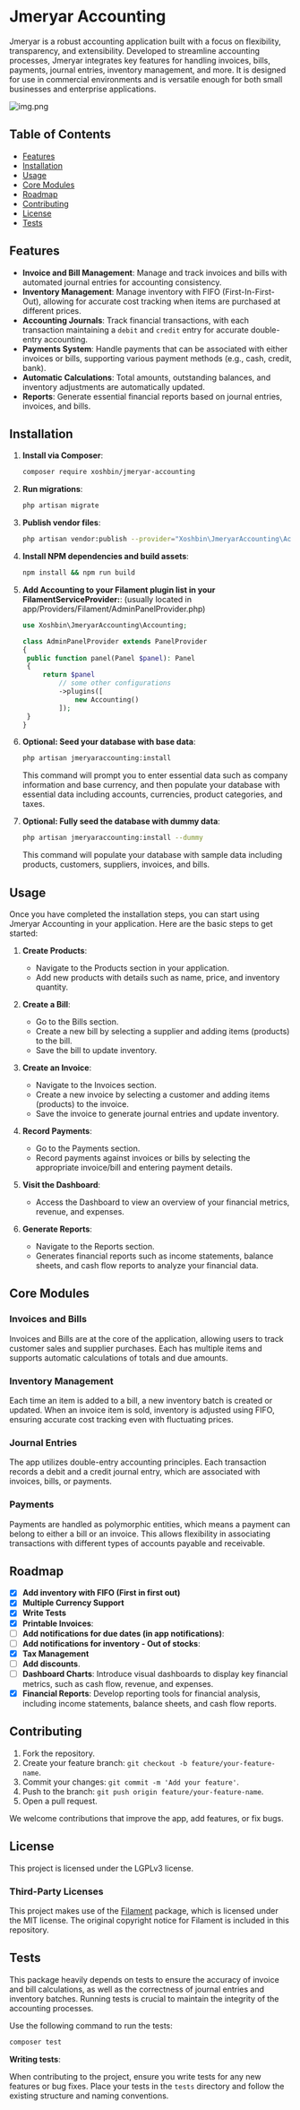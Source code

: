 # Jmeryar Accounting

Jmeryar is a robust accounting application built with a focus on flexibility, transparency, and extensibility. Developed to streamline accounting processes, Jmeryar integrates key features for handling invoices, bills, payments, journal entries, inventory management, and more. It is designed for use in commercial environments and is versatile enough for both small businesses and enterprise applications.

![img.png](assets/invoice.jpeg)

## Table of Contents

- [Features](#features)
- [Installation](#installation)
- [Usage](#usage)
- [Core Modules](#core-modules)
- [Roadmap](#Roadmap)
- [Contributing](#contributing)
- [License](#license)
- [Tests](#tests)

## Features

- **Invoice and Bill Management**: Manage and track invoices and bills with automated journal entries for accounting consistency.
- **Inventory Management**: Manage inventory with FIFO (First-In-First-Out), allowing for accurate cost tracking when items are purchased at different prices.
- **Accounting Journals**: Track financial transactions, with each transaction maintaining a `debit` and `credit` entry for accurate double-entry accounting.
- **Payments System**: Handle payments that can be associated with either invoices or bills, supporting various payment methods (e.g., cash, credit, bank).
- **Automatic Calculations**: Total amounts, outstanding balances, and inventory adjustments are automatically updated.
- **Reports**: Generate essential financial reports based on journal entries, invoices, and bills.

## Installation

1. **Install via Composer**:

   ```bash
   composer require xoshbin/jmeryar-accounting
   ```

2. **Run migrations**:

   ```bash
   php artisan migrate
   ```

3. **Publish vendor files**:

   ```bash
   php artisan vendor:publish --provider="Xoshbin\JmeryarAccounting\AccountingServiceProvider"
   ```

4. **Install NPM dependencies and build assets**:

   ```bash
   npm install && npm run build
   ```

5. **Add Accounting to your Filament plugin list in your FilamentServiceProvider:**:
   (usually located in app/Providers/Filament/AdminPanelProvider.php)

   ```php
   use Xoshbin\JmeryarAccounting\Accounting;

   class AdminPanelProvider extends PanelProvider
   {
    public function panel(Panel $panel): Panel
    {
        return $panel
            // some other configurations
            ->plugins([
                new Accounting()
            ]);
    }
   }
   ```

6. **Optional: Seed your database with base data**:

   ```bash
   php artisan jmeryaraccounting:install
   ```

   This command will prompt you to enter essential data such as company information and base currency, and then populate your database with essential data including accounts, currencies, product categories, and taxes.

7. **Optional: Fully seed the database with dummy data**:

   ```bash
   php artisan jmeryaraccounting:install --dummy
   ```

   This command will populate your database with sample data including products, customers, suppliers, invoices, and bills.

## Usage

Once you have completed the installation steps, you can start using Jmeryar Accounting in your application. Here are the basic steps to get started:

1. **Create Products**:

   - Navigate to the Products section in your application.
   - Add new products with details such as name, price, and inventory quantity.

2. **Create a Bill**:

   - Go to the Bills section.
   - Create a new bill by selecting a supplier and adding items (products) to the bill.
   - Save the bill to update inventory.

3. **Create an Invoice**:

   - Navigate to the Invoices section.
   - Create a new invoice by selecting a customer and adding items (products) to the invoice.
   - Save the invoice to generate journal entries and update inventory.

4. **Record Payments**:

   - Go to the Payments section.
   - Record payments against invoices or bills by selecting the appropriate invoice/bill and entering payment details.

5. **Visit the Dashboard**:

   - Access the Dashboard to view an overview of your financial metrics, revenue, and expenses.

6. **Generate Reports**:
   - Navigate to the Reports section.
   - Generates financial reports such as income statements, balance sheets, and cash flow reports to analyze your financial data.

## Core Modules

### Invoices and Bills

Invoices and Bills are at the core of the application, allowing users to track customer sales and supplier purchases. Each has multiple items and supports automatic calculations of totals and due amounts.

### Inventory Management

Each time an item is added to a bill, a new inventory batch is created or updated. When an invoice item is sold, inventory is adjusted using FIFO, ensuring accurate cost tracking even with fluctuating prices.

### Journal Entries

The app utilizes double-entry accounting principles. Each transaction records a debit and a credit journal entry, which are associated with invoices, bills, or payments.

### Payments

Payments are handled as polymorphic entities, which means a payment can belong to either a bill or an invoice. This allows flexibility in associating transactions with different types of accounts payable and receivable.

## Roadmap

- [x] **Add inventory with FIFO (First in first out)**
- [x] **Multiple Currency Support**
- [x] **Write Tests**
- [x] **Printable Invoices**:
- [ ] **Add notifications for due dates (in app notifications)**:
- [ ] **Add notifications for inventory - Out of stocks**:
- [x] **Tax Management**
- [ ] **Add discounts**.
- [ ] **Dashboard Charts**: Introduce visual dashboards to display key financial metrics, such as cash flow, revenue, and expenses.
- [x] **Financial Reports**: Develop reporting tools for financial analysis, including income statements, balance sheets, and cash flow reports.

## Contributing

1. Fork the repository.
2. Create your feature branch: `git checkout -b feature/your-feature-name`.
3. Commit your changes: `git commit -m 'Add your feature'`.
4. Push to the branch: `git push origin feature/your-feature-name`.
5. Open a pull request.

We welcome contributions that improve the app, add features, or fix bugs.

## License

This project is licensed under the LGPLv3 license.

### Third-Party Licenses

This project makes use of the [Filament](https://github.com/filamentphp/filament) package, which is licensed under the MIT license. The original copyright notice for Filament is included in this repository.

## Tests

This package heavily depends on tests to ensure the accuracy of invoice and bill calculations, as well as the correctness of journal entries and inventory batches. Running tests is crucial to maintain the integrity of the accounting processes.

Use the following command to run the tests:

```bash
composer test
```

**Writing tests**:

When contributing to the project, ensure you write tests for any new features or bug fixes. Place your tests in the `tests` directory and follow the existing structure and naming conventions.
